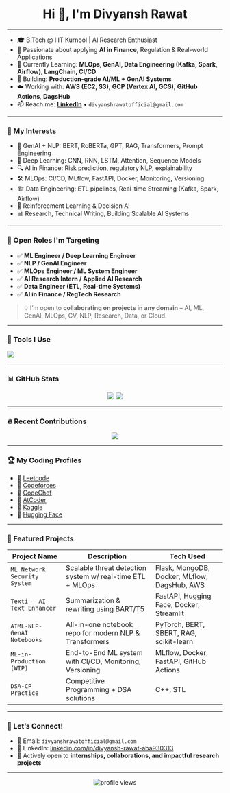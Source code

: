<h1 align="center">Hi 👋, I'm Divyansh Rawat</h1>

---

- 🎓 B.Tech @ IIIT Kurnool | AI Research Enthusiast
- 🧠 Passionate about applying **AI in Finance**, Regulation & Real-world Applications
- 🌱 Currently Learning: **MLOps, GenAI, Data Engineering (Kafka, Spark, Airflow), LangChain, CI/CD**
- 🚀 Building: **Production-grade AI/ML + GenAI Systems**
- ☁️ Working with: **AWS (EC2, S3)**, **GCP (Vertex AI, GCS)**, **GitHub Actions**, **DagsHub**
- 📫 Reach me: **[LinkedIn](https://www.linkedin.com/in/divyansh-rawat-aba930313)** • `divyanshrawatofficial@gmail.com`

---

### 🧠 My Interests

- 🧩 GenAI + NLP: BERT, RoBERTa, GPT, RAG, Transformers, Prompt Engineering
- 🧠 Deep Learning: CNN, RNN, LSTM, Attention, Sequence Models
- 🔍 AI in Finance: Risk prediction, regulatory NLP, explainability
- 🛠️ MLOps: CI/CD, MLflow, FastAPI, Docker, Monitoring, Versioning
- 🏗️ Data Engineering: ETL pipelines, Real-time Streaming (Kafka, Spark, Airflow)
- 🔄 Reinforcement Learning & Decision AI
- 📊 Research, Technical Writing, Building Scalable AI Systems

---

### 🎯 Open Roles I'm Targeting

- ✅ **ML Engineer / Deep Learning Engineer**
- ✅ **NLP / GenAI Engineer**
- ✅ **MLOps Engineer / ML System Engineer**
- ✅ **AI Research Intern / Applied AI Research**
- ✅ **Data Engineer (ETL, Real-time Systems)**
- ✅ **AI in Finance / RegTech Research**
  
> 💡 I’m open to **collaborating on projects in any domain** – AI, ML, GenAI, MLOps, CV, NLP, Research, Data, or Cloud.

---

### 🧰 Tools I Use

<p align="left">
  <img src="https://skillicons.dev/icons?i=python,cpp,tensorflow,pytorch,huggingface,langchain,docker,fastapi,flask,git,github,linux,airflow,spark,kafka,mysql,postgres,mongodb,streamlit,vscode,kaggle,aws,gcp" />
</p>

---

### 📊 GitHub Stats

<p align="center">
  <img src="https://github-readme-stats.vercel.app/api?username=DsThakurRawat&show_icons=true&theme=tokyonight" />
  <img src="https://github-readme-streak-stats.herokuapp.com/?user=DsThakurRawat&theme=tokyonight" />
</p>

---

### 🔥 Recent Contributions

<p align="center">
  <img src="https://github-readme-activity-graph.vercel.app/graph?username=DsThakurRawat&theme=tokyo-night" />
</p>

---

### 🏆 My Coding Profiles

- 🔗 [Leetcode](https://leetcode.com/u/codexdiv/)
- 🔗 [Codeforces](https://codeforces.com/profile/divyanshthakur594)
- 🔗 [CodeChef](https://www.codechef.com/users/dsthakurrrawat)
- 🔗 [AtCoder](https://atcoder.jp/users/DsThakurRawat)
- 🔗 [Kaggle](https://www.kaggle.com/dsthakurrawat)
- 🔗 [Hugging Face](https://huggingface.co/AIMLxDIV)

---

### 📌 Featured Projects

| Project Name                  | Description                                                  | Tech Used                                      |
|------------------------------|--------------------------------------------------------------|------------------------------------------------|
| `ML Network Security System` | Scalable threat detection system w/ real-time ETL + MLOps    | Flask, MongoDB, Docker, MLflow, DagsHub, AWS   |
| `Texti – AI Text Enhancer`  | Summarization & rewriting using BART/T5                      | FastAPI, Hugging Face, Docker, Streamlit       |
| `AIML-NLP-GenAI Notebooks`   | All-in-one notebook repo for modern NLP & Transformers       | PyTorch, BERT, SBERT, RAG, scikit-learn        |
| `ML-in-Production (WIP)`     | End-to-End ML system with CI/CD, Monitoring, Versioning      | MLflow, Docker, FastAPI, GitHub Actions        |
| `DSA-CP Practice`            | Competitive Programming + DSA solutions                      | C++, STL                                        |

---

### 💬 Let’s Connect!

- 💌 Email: `divyanshrawatofficial@gmail.com`
- 💼 LinkedIn: [linkedin.com/in/divyansh-rawat-aba930313](https://www.linkedin.com/in/divyansh-rawat-aba930313)
- 🚀 Actively open to **internships, collaborations, and impactful research projects**

---

<div align="center">
  <img src="https://komarev.com/ghpvc/?username=DsThakurRawat&label=Profile%20views&color=0e75b6&style=flat" alt="profile views" />
</div>
